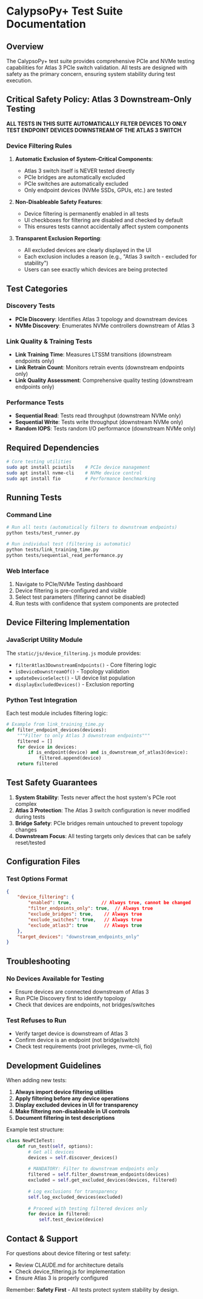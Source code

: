 # CalypsoPy+ Test Suite Documentation

## Overview

The CalypsoPy+ test suite provides comprehensive PCIe and NVMe testing capabilities for Atlas 3 PCIe switch validation. All tests are designed with safety as the primary concern, ensuring system stability during test execution.

## Critical Safety Policy: Atlas 3 Downstream-Only Testing

**ALL TESTS IN THIS SUITE AUTOMATICALLY FILTER DEVICES TO ONLY TEST ENDPOINT DEVICES DOWNSTREAM OF THE ATLAS 3 SWITCH**

### Device Filtering Rules

1. **Automatic Exclusion of System-Critical Components**:
   - Atlas 3 switch itself is NEVER tested directly
   - PCIe bridges are automatically excluded
   - PCIe switches are automatically excluded
   - Only endpoint devices (NVMe SSDs, GPUs, etc.) are tested

2. **Non-Disableable Safety Features**:
   - Device filtering is permanently enabled in all tests
   - UI checkboxes for filtering are disabled and checked by default
   - This ensures tests cannot accidentally affect system components

3. **Transparent Exclusion Reporting**:
   - All excluded devices are clearly displayed in the UI
   - Each exclusion includes a reason (e.g., "Atlas 3 switch - excluded for stability")
   - Users can see exactly which devices are being protected

## Test Categories

### Discovery Tests
- **PCIe Discovery**: Identifies Atlas 3 topology and downstream devices
- **NVMe Discovery**: Enumerates NVMe controllers downstream of Atlas 3

### Link Quality & Training Tests
- **Link Training Time**: Measures LTSSM transitions (downstream endpoints only)
- **Link Retrain Count**: Monitors retrain events (downstream endpoints only)
- **Link Quality Assessment**: Comprehensive quality testing (downstream endpoints only)

### Performance Tests
- **Sequential Read**: Tests read throughput (downstream NVMe only)
- **Sequential Write**: Tests write throughput (downstream NVMe only)  
- **Random IOPS**: Tests random I/O performance (downstream NVMe only)

## Required Dependencies

```bash
# Core testing utilities
sudo apt install pciutils    # PCIe device management
sudo apt install nvme-cli    # NVMe device control
sudo apt install fio         # Performance benchmarking
```

## Running Tests

### Command Line
```bash
# Run all tests (automatically filters to downstream endpoints)
python tests/test_runner.py

# Run individual test (filtering is automatic)
python tests/link_training_time.py
python tests/sequential_read_performance.py
```

### Web Interface
1. Navigate to PCIe/NVMe Testing dashboard
2. Device filtering is pre-configured and visible
3. Select test parameters (filtering cannot be disabled)
4. Run tests with confidence that system components are protected

## Device Filtering Implementation

### JavaScript Utility Module
The `static/js/device_filtering.js` module provides:
- `filterAtlas3DownstreamEndpoints()` - Core filtering logic
- `isDeviceDownstreamOf()` - Topology validation
- `updateDeviceSelect()` - UI device list population
- `displayExcludedDevices()` - Exclusion reporting

### Python Test Integration
Each test module includes filtering logic:
```python
# Example from link_training_time.py
def filter_endpoint_devices(devices):
    """Filter to only Atlas 3 downstream endpoints"""
    filtered = []
    for device in devices:
        if is_endpoint(device) and is_downstream_of_atlas3(device):
            filtered.append(device)
    return filtered
```

## Test Safety Guarantees

1. **System Stability**: Tests never affect the host system's PCIe root complex
2. **Atlas 3 Protection**: The Atlas 3 switch configuration is never modified during tests
3. **Bridge Safety**: PCIe bridges remain untouched to prevent topology changes
4. **Downstream Focus**: All testing targets only devices that can be safely reset/tested

## Configuration Files

### Test Options Format
```json
{
    "device_filtering": {
        "enabled": true,           // Always true, cannot be changed
        "filter_endpoints_only": true,  // Always true
        "exclude_bridges": true,    // Always true
        "exclude_switches": true,   // Always true
        "exclude_atlas3": true      // Always true
    },
    "target_devices": "downstream_endpoints_only"
}
```

## Troubleshooting

### No Devices Available for Testing
- Ensure devices are connected downstream of Atlas 3
- Run PCIe Discovery first to identify topology
- Check that devices are endpoints, not bridges/switches

### Test Refuses to Run
- Verify target device is downstream of Atlas 3
- Confirm device is an endpoint (not bridge/switch)
- Check test requirements (root privileges, nvme-cli, fio)

## Development Guidelines

When adding new tests:
1. **Always import device filtering utilities**
2. **Apply filtering before any device operations**
3. **Display excluded devices in UI for transparency**
4. **Make filtering non-disableable in UI controls**
5. **Document filtering in test descriptions**

Example test structure:
```python
class NewPCIeTest:
    def run_test(self, options):
        # Get all devices
        devices = self.discover_devices()
        
        # MANDATORY: Filter to downstream endpoints only
        filtered = self.filter_downstream_endpoints(devices)
        excluded = self.get_excluded_devices(devices, filtered)
        
        # Log exclusions for transparency
        self.log_excluded_devices(excluded)
        
        # Proceed with testing filtered devices only
        for device in filtered:
            self.test_device(device)
```

## Contact & Support

For questions about device filtering or test safety:
- Review CLAUDE.md for architecture details
- Check device_filtering.js for implementation
- Ensure Atlas 3 is properly configured

Remember: **Safety First** - All tests protect system stability by design.